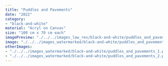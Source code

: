 ```yaml
---
title: "Puddles and Pavements"
date: "2022"
category: 
- "black-and-white"
material: "Acryl on Canvas"
size: "100 cm x 70 cm each"
imagePreview: "./../../images_low_res/black-and-white/puddles_and_pavements.png"
image: "./../../images_watermarked/black-and-white/puddles_and_pavements.png"
otherImages:
- "./../../images_watermarked/black-and-white/puddles_and_pavements_1.png"
- "./../../images_watermarked/black-and-white/puddles_and_pavements_2.png"
---
```

